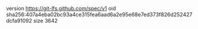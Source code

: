 version https://git-lfs.github.com/spec/v1
oid sha256:407a4eba02bc93a4ce315fea6aad6a2e95e68e7ed373f826d252427dcfa91092
size 3642
